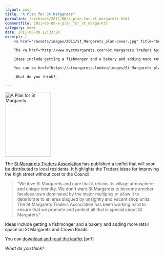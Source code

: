 ```yaml
---
layout: post
title: "A Plan for St Margarets"
permalink: /archives/2011/06/a_plan_for_st_margarets.html
commentfile: 2011-06-09-a_plan_for_st_margarets
category: news
date: 2011-06-09 12:33:24
excerpt: |
    <a href="/assets/images/2011/St_Margarets_plan-cover.jpg" title="See larger version of - A Plan for St Margarets"><img src="/assets/images/2011/St_Margarets_plan-cover_thumb.jpg" width="150" height="212" alt="A Plan for St Margarets" class="photo right" /></a>

    The <a href="http://www.mystmargarets.com">St Margarets Traders Association</a> has published a leaflet that will soon be distributed to local residents.  It highlights the Traders ideas for improving the high street without cost to the Council.

    Ideas include getting a fishmonger and a bakery and adding more retail space on St Margarets and Crown Roads.

    You can <a href="https://stmargarets.london/images/St_Margarets_plan.pdf">download and read the leaflet</a> [pdf]

    _What do you think?_

---
```


<a href="/assets/images/2011/St_Margarets_plan-cover.jpg" title="See larger version of - A Plan for St Margarets"><img src="/assets/images/2011/St_Margarets_plan-cover_thumb.jpg" width="150" height="212" alt="A Plan for St Margarets" class="photo right" /></a>

The [St Margarets Traders Association](http://www.mystmargarets.com) has published a leaflet that will soon be distributed to local residents. It highlights the Traders ideas for improving the high street without cost to the Council.

> "We love St Margarets and care that it retains its village atmosphere and unique identity. We don't want St Margarets to become another faceless town dominated by the major multiples or allow it to deteriorate to an area plagued by unsightly and vacant shop units. The St Margarets Traders Association has been working hard to ensure that we promote and protect all that is special about St Margarets."

Ideas include getting a fishmonger and a bakery and adding more retail space on St Margarets and Crown Roads.

You can [download and read the leaflet](/assets/images/2011/St_Margarets_plan.pdf) \[pdf\]

*What do you think?*
